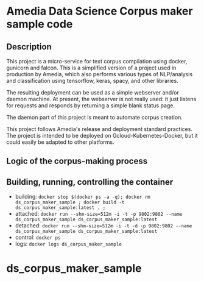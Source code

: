 # Amedia Data Science Corpus maker sample code

## Description

This project is a micro-service  for text corpus compilation using 
docker, gunicorn and falcon. This is a simplified version of a
project used in production by Amedia, which also performs various
types of NLP/analysis and classification using tensorflow, keras, spacy,
and other libraries.

The resulting deployment can be used as a simple webserver and/or daemon machine.
At present, the webserver is not really used: it just listens for requests and
responds by returning a simple blank status page.

The daemon part of this project is meant to automate corpus creation.

This project follows Amedia's release and deployment standard practices.
The project is intended to be deployed on Gcloud-Kubernetes-Docker, but it
could easily be adapted to other platforms.


## Logic of the corpus-making process


## Building, running, controlling the container

- building: `docker stop $(docker ps -a -q); docker rm ds_corpus_maker_sample ; docker build -t ds_corpus_maker_sample:latest . ;`
- attached: `docker run --shm-size=512m -i -t -p 9802:9802 --name ds_corpus_maker_sample ds_corpus_maker_sample:latest`
- detached: `docker run --shm-size=512m -i -t -d -p 9802:9802 --name ds_corpus_maker_sample ds_corpus_maker_sample:latest`
- control: `docker ps`
- logs: `docker logs ds_corpus_maker_sample`
# ds_corpus_maker_sample
